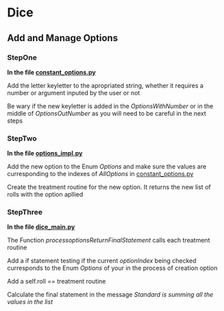 # Dice

## Add and Manage Options

### StepOne

**In the file [constant_options.py](../dice/options/constant_options.py)**

Add the letter keyletter to the apropriated string, whether it requires a number or argument inputed by the user or not

Be wary if the new keyletter is added in the *OptionsWithNumber* or in the middle of *OptionsOutNumber* as you will need to be careful in the next steps

### StepTwo

**In the file [options_impl.py](../dice/options/options_impl.py)**

Add the new option to the Enum *Options* and make sure the values are curresponding to the indexes of *AllOptions* in [constant_options.py](../dice/options/constant_options.py)

Create the treatment routine for the new option. It returns the new list of rolls with the option apllied

### StepThree

**In the file [dice_main.py](../dice/dice_main.py)**

The Function *processoptionsReturnFinalStatement* calls each treatment routine

Add a if statement testing if the current *optionIndex* being checked curresponds to the Enum *Options* of your in the process of creation option

Add a self.roll == treatment routine

Calculate the final statement in the message *Standard is summing all the values in the list*
